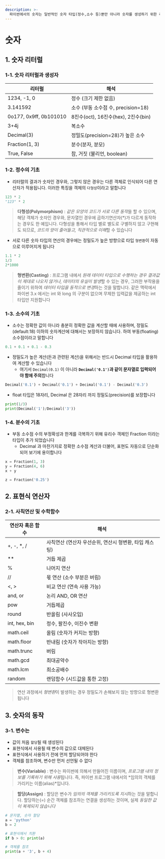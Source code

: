 ```yaml
---
description: >-
  파이썬에서의 숫자는 일반적인 숫자 타입(정수,소수 등)뿐만 아니라 숫자를 생성하기 위한 리터럴과 숫자를 처리하기 위한 표현식을 제공합니다
---
```



# 숫자

## 1. 숫자 리터럴

### 1-1. 숫자 리터럴과 생성자

| 리터럴 | 해석 |
| --- | --- |
| 1234, -1, 0 | 정수 (크기 제한 없음) |
| 3.141592 | 소수 (부동 소수점 수, precision=18) |
| 0o177, 0x9ff, 0b101010 | 8진수(oct), 16진수(hex), 2진수(bin) |
| 3+4j | 복소수 |
| Decimal(3) | 정밀도(precision=28)가 높은 소수 |
| Fraction(1, 3) | 분수(분자, 분모) |
| True, False | 참, 거짓 (불리언, boolean) |


### 1-2. 정수의 기초

* 리터럴의 결과가 숫자인 경우와, 그렇지 않은 경우는 다른 객체로 인식되어 다른 연산자가 적용됩니다. 이러한 특징을 객체의 `다형성`이라고 말합니다 
```python
123 * 2
"123" * 2
```

> **다형성(Polymorphism)** : *같은 모양의 코드가 서로 다른 동작*을 할 수 있으며, 해당 객체가 숫자인 경우와, 문자열인 경우에 곱하기연산자(\*)가 다르게 동작하는 경우도 한 예입니다. 다형성을 통해서 타입 별로 별도로 구별하지 않고 구현해도 되므로, *코드의 양이 줄어들고, 직관적으로 이해*할 수 있습니다

* 서로 다른 숫자 타입의 연산의 경우에는 정밀도가 높은 방향으로 타입 `형변환`이 자동으로 이루어지게 됩니다  
```python
1.1 * 2
1/3
2*1000
```

> **형변환(Casting)** : 프로그램 내에서 *원래 데이터 타입으로 수행하는 경우 결과값이 제대로 나오지 않거나, 데이터의 유실이 발생*할 수 있는 경우, 그러한 부작용을 줄이기 위하여 *데이터 타입을 동적으로 변경*하는 것을 말합니다. 같은 맥락에서 파이썬 3.x 에서는 int 와 long 의 구분이 없으며 무제한 입력값을 제공하는 int 타입만 지원합니다


### 1-3. 소수의 기초

* 소수는 정확한 값이 아니라 충분히 정확한 값을 계산할 때에 사용하며, 정밀도(default:18) 이하의 숫자계산에 대해서는 보장하지 않습니다. 하여 부동(floating) 소수점이라고 말합니다
```python
0.1 + 0.1 + 0.1 - 0.3
```

* 정밀도가 높은 계산(돈과 관련된 계산)을 위해서는 반드시 Decimal 타입을 활용하여 계산할 수 있습니다
  - 여기서 `Decimal(0.1)` 이 아니라 **`Decimal('0.1')`과 같이 문자열로 입력되어야 함에 주의**합니다
```python
Decimal('0.1') + Decimal('0.1') + Decimal('0.1') - Decimal('0.3')
```

* float 타입은 18자리, Decimal 은 28자리 까지 정밀도(precision)를 보장합니다 
```python
print(1/3)
print(Decimal('1')/Decimal('3'))
```

### 1-4. 분수의 기초

* 부동 소수점 수의 부정확성과 한계를 극복하기 위해 유리수 객체인 Fraction 이라는 타입이 추가 되었습니다
  - Decimal 과 마찬가지로 정확한 소수점 계산과 더불어, 표현도 자동으로 단순화 되어 보기에 용이합니다
```python
x = Fraction(1, 3)
y = Fraction(4, 6)
x + y

z = Fraction('0.25')
```



## 2. 표현식 연산자

### 2-1. 사칙연산 및 수학함수

| 연산자 혹은 함수 | 해석 |
| --- | --- |
| +, -, \*, / | 사칙연산 (연산자 우선순위, 연산시 형변환, 타입 캐스팅) |
| \*\* | 거듭 제곱 |
| % | 나머지 연산 |
| // | 몫 연산 (소수 부분은 버림) |
| <, > | 비교 연산 (연속 사용 가능) |
| and, or | 논리 AND, OR 연산 |
| pow | 거듭제곱 |
| round | 반올림 (사사오입) |
| int, hex, bin | 정수, 팔진수, 이진수 변환 |
| math.ceil | 올림 (숫자가 커지는 방향) |
| math.floor | 반내림 (숫자가 작아지는 방향) |
| math.trunc | 버림 |
| math.gcd | 최대공약수 |
| math.lcm | 최소공배수 |
| random | 랜덤함수 (시드값을 통한 고정) |

> 연산 과정에서 *형변환*이 발생하는 경우 정밀도가 손해보지 않는 방향으로 형변환 됩니다

## 3. 숫자의 동작

### 3-1. **변수는**
* 값이 처음 `할당`될 때 생성된다
* 표현식에서 사용될 때 변수의 값으로 대체된다
* 표현식에서 사용하기 전에 먼저 할당되어야 한다
* 객체를 참조하며, 변수만 먼저 선언될 수 없다

> **변수(Variable)** : 변수는 파이썬에 의해서 만들어진 이름이며, *프로그램 내의 정보를 기록하기 위해 사용*됩니다. 즉, 파이썬 프로그램 내에서의 *임의의 객체를 가리키는 이름(alias)*입니다.

> **할당(Assign)** : 할당은 변수가 *임의의 객체를 가리키도록 지시*하는 것을 말합니다. 할당하는(=) 순간 객체를 참조하는 연결을 생성하는 것이며, 실제 *동일한 값이 복제되지 않습니다*

```python
# 문자열, 숫자 할당
a = 'python'
b = 2

# 표현식에서 치환
if b > 0: print(a)

# 객체를 참조
print(a + '3', b + 4)
```

